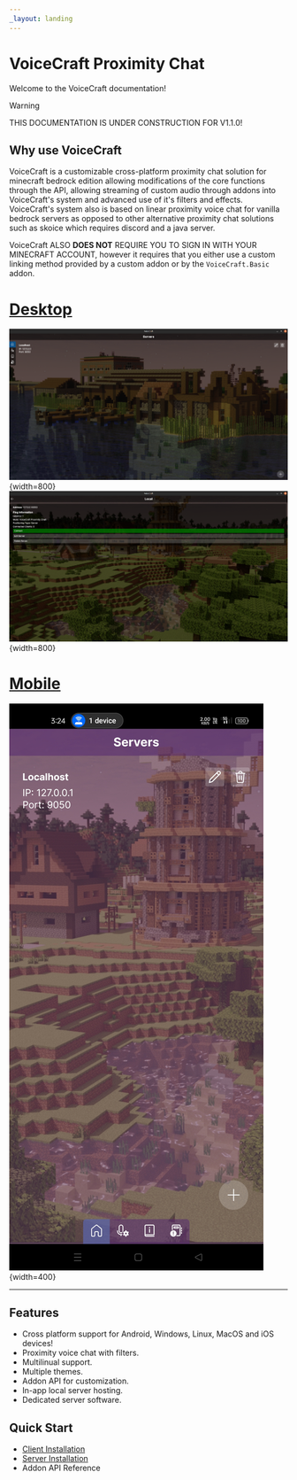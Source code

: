 ```yaml
---
_layout: landing
---
```


# VoiceCraft Proximity Chat

Welcome to the VoiceCraft documentation!

> [!WARNING]
> THIS DOCUMENTATION IS UNDER CONSTRUCTION FOR V1.1.0!

## Why use VoiceCraft

VoiceCraft is a customizable cross-platform proximity chat solution for minecraft bedrock edition allowing modifications of the core functions through the API, allowing streaming of custom audio through addons into VoiceCraft's system and advanced use of it's filters and effects. VoiceCraft's system also is based on linear proximity voice chat for vanilla bedrock servers as opposed to other alternative proximity chat solutions such as skoice which requires discord and a java server.

VoiceCraft ALSO **DOES NOT** REQUIRE YOU TO SIGN IN WITH YOUR MINECRAFT ACCOUNT, however it requires that you either use a custom linking method provided by a custom addon or by the `VoiceCraft.Basic` addon.

# [Desktop](#tab/desktop)

![MainPage](images/MainPage.png){width=800}
![ServerPage](images/ServerPage.png){width=800}

# [Mobile](#tab/mobile)

![MainPageAndroid](/images/MainPageAndroid.png){width=400}

---

## Features
- Cross platform support for Android, Windows, Linux, MacOS and iOS devices!
- Proximity voice chat with filters.
- Multilinual support.
- Multiple themes.
- Addon API for customization.
- In-app local server hosting.
- Dedicated server software.

## Quick Start

- [Client Installation](/guides/introduction?tabs=clientInstallation)
- [Server Installation](/guides/introduction?tabs=serverInstallation)
- Addon API Reference
